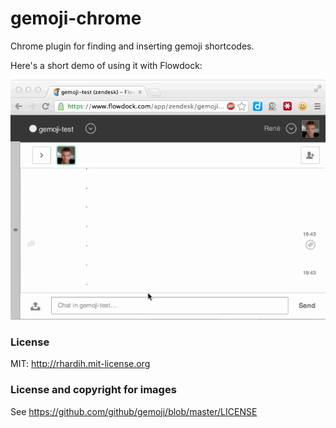 gemoji-chrome
=============

Chrome plugin for finding and inserting gemoji shortcodes.

Here's a short demo of using it with Flowdock:

![Demo](/demo.gif)

### License

MIT: http://rhardih.mit-license.org


### License and copyright for images

See https://github.com/github/gemoji/blob/master/LICENSE
